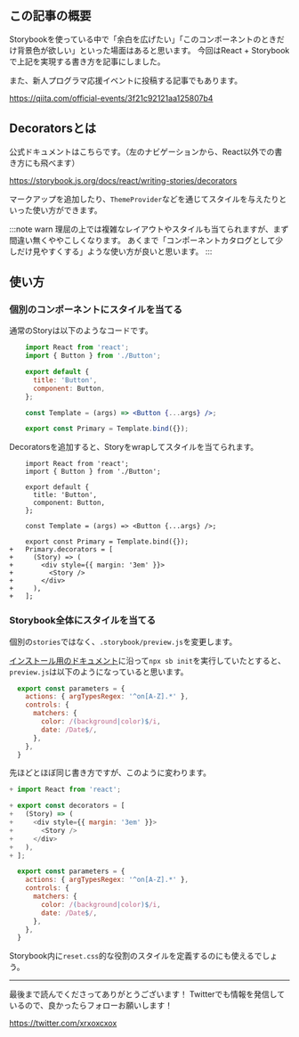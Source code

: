 <!--
title:   Storybookでちょっとしたスタイルを当てたいときはDecoratorsを使う
tags:    React,storybook,tips,新人プログラマ応援
id:      c2dad5f8981124845d72
private: false
-->
## この記事の概要

Storybookを使っている中で「余白を広げたい」「このコンポーネントのときだけ背景色が欲しい」といった場面はあると思います。
今回はReact + Storybookで上記を実現する書き方を記事にしました。

また、新人プログラマ応援イベントに投稿する記事でもあります。

https://qiita.com/official-events/3f21c92121aa125807b4

## Decoratorsとは

公式ドキュメントはこちらです。（左のナビゲーションから、React以外での書き方にも飛べます）

https://storybook.js.org/docs/react/writing-stories/decorators

マークアップを追加したり、`ThemeProvider`などを通じてスタイルを与えたりといった使い方ができます。

:::note warn
理屈の上では複雑なレイアウトやスタイルも当てられますが、まず間違い無くややこしくなります。
あくまで「コンポーネントカタログとして少しだけ見やすくする」ような使い方が良いと思います。
:::

## 使い方

### 個別のコンポーネントにスタイルを当てる

通常のStoryは以下のようなコードです。

```javascript:Button.stories.jsx
    import React from 'react';
    import { Button } from './Button';

    export default {
      title: 'Button',
      component: Button,
    };

    const Template = (args) => <Button {...args} />;

    export const Primary = Template.bind({});
```

Decoratorsを追加すると、Storyをwrapしてスタイルを当てられます。

```diff_javascript:Button.stories.jsx（Decorators追加後）
    import React from 'react';
    import { Button } from './Button';

    export default {
      title: 'Button',
      component: Button,
    };

    const Template = (args) => <Button {...args} />;

    export const Primary = Template.bind({});
+   Primary.decorators = [
+     (Story) => (
+       <div style={{ margin: '3em' }}>
+         <Story />
+       </div>
+     ),
+   ];
```

### Storybook全体にスタイルを当てる

個別の`stories`ではなく、`.storybook/preview.js`を変更します。

[インストール用のドキュメント](https://storybook.js.org/docs/react/get-started/install)に沿って`npx sb init`を実行していたとすると、`preview.js`は以下のようになっていると思います。

```javascript:.storybook/preview.js
  export const parameters = {
    actions: { argTypesRegex: '^on[A-Z].*' },
    controls: {
      matchers: {
        color: /(background|color)$/i,
        date: /Date$/,
      },
    },
  }
```

先ほどとほぼ同じ書き方ですが、このように変わります。

```diff_javascript:.storybook/preview.js
+ import React from 'react';

+ export const decorators = [
+   (Story) => (
+     <div style={{ margin: '3em' }}>
+       <Story />
+     </div>
+   ),
+ ];

  export const parameters = {
    actions: { argTypesRegex: '^on[A-Z].*' },
    controls: {
      matchers: {
        color: /(background|color)$/i,
        date: /Date$/,
      },
    },
  }
```

Storybook内に`reset.css`的な役割のスタイルを定義するのにも使えるでしょう。

---

最後まで読んでくださってありがとうございます！
Twitterでも情報を発信しているので、良かったらフォローお願いします！

https://twitter.com/xrxoxcxox